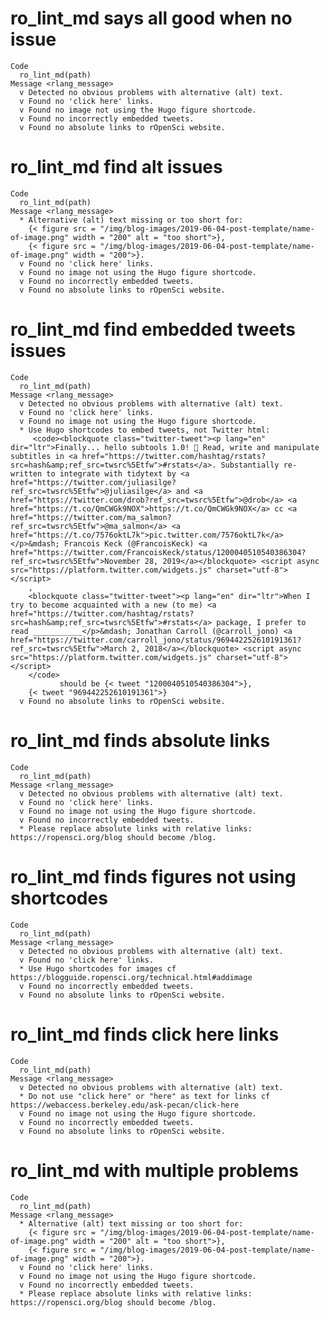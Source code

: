 # ro_lint_md says all good when no issue

    Code
      ro_lint_md(path)
    Message <rlang_message>
      v Detected no obvious problems with alternative (alt) text.
      v Found no 'click here' links.
      v Found no image not using the Hugo figure shortcode.
      v Found no incorrectly embedded tweets.
      v Found no absolute links to rOpenSci website.

# ro_lint_md find alt issues

    Code
      ro_lint_md(path)
    Message <rlang_message>
      * Alternative (alt) text missing or too short for:
        {< figure src = "/img/blog-images/2019-06-04-post-template/name-of-image.png" width = "200" alt = "too short">},
        {< figure src = "/img/blog-images/2019-06-04-post-template/name-of-image.png" width = "200">}.
      v Found no 'click here' links.
      v Found no image not using the Hugo figure shortcode.
      v Found no incorrectly embedded tweets.
      v Found no absolute links to rOpenSci website.

# ro_lint_md find embedded tweets issues

    Code
      ro_lint_md(path)
    Message <rlang_message>
      v Detected no obvious problems with alternative (alt) text.
      v Found no 'click here' links.
      v Found no image not using the Hugo figure shortcode.
      * Use Hugo shortcodes to embed tweets, not Twitter html:
         <code><blockquote class="twitter-tweet"><p lang="en" dir="ltr">Finally... hello subtools 1.0! 🥳 Read, write and manipulate subtitles in <a href="https://twitter.com/hashtag/rstats?src=hash&amp;ref_src=twsrc%5Etfw">#rstats</a>. Substantially re-written to integrate with tidytext by <a href="https://twitter.com/juliasilge?ref_src=twsrc%5Etfw">@juliasilge</a> and <a href="https://twitter.com/drob?ref_src=twsrc%5Etfw">@drob</a> <a href="https://t.co/QmCWGk9NOX">https://t.co/QmCWGk9NOX</a> cc <a href="https://twitter.com/ma_salmon?ref_src=twsrc%5Etfw">@ma_salmon</a> <a href="https://t.co/7576oktL7k">pic.twitter.com/7576oktL7k</a></p>&mdash; Francois Keck (@FrancoisKeck) <a href="https://twitter.com/FrancoisKeck/status/1200040510540386304?ref_src=twsrc%5Etfw">November 28, 2019</a></blockquote> <script async src="https://platform.twitter.com/widgets.js" charset="utf-8"></script> 
        ,
        <blockquote class="twitter-tweet"><p lang="en" dir="ltr">When I try to become acquainted with a new (to me) <a href="https://twitter.com/hashtag/rstats?src=hash&amp;ref_src=twsrc%5Etfw">#rstats</a> package, I prefer to read ___________</p>&mdash; Jonathan Carroll (@carroll_jono) <a href="https://twitter.com/carroll_jono/status/969442252610191361?ref_src=twsrc%5Etfw">March 2, 2018</a></blockquote> <script async src="https://platform.twitter.com/widgets.js" charset="utf-8"></script> 
        </code>
               should be {< tweet "1200040510540386304">},
        {< tweet "969442252610191361">}
      v Found no absolute links to rOpenSci website.

# ro_lint_md finds absolute links

    Code
      ro_lint_md(path)
    Message <rlang_message>
      v Detected no obvious problems with alternative (alt) text.
      v Found no 'click here' links.
      v Found no image not using the Hugo figure shortcode.
      v Found no incorrectly embedded tweets.
      * Please replace absolute links with relative links: https://ropensci.org/blog should become /blog.

# ro_lint_md finds figures not using shortcodes

    Code
      ro_lint_md(path)
    Message <rlang_message>
      v Detected no obvious problems with alternative (alt) text.
      v Found no 'click here' links.
      * Use Hugo shortcodes for images cf https://blogguide.ropensci.org/technical.html#addimage
      v Found no incorrectly embedded tweets.
      v Found no absolute links to rOpenSci website.

# ro_lint_md finds click here links

    Code
      ro_lint_md(path)
    Message <rlang_message>
      v Detected no obvious problems with alternative (alt) text.
      * Do not use "click here" or "here" as text for links cf https://webaccess.berkeley.edu/ask-pecan/click-here
      v Found no image not using the Hugo figure shortcode.
      v Found no incorrectly embedded tweets.
      v Found no absolute links to rOpenSci website.

# ro_lint_md with multiple problems

    Code
      ro_lint_md(path)
    Message <rlang_message>
      * Alternative (alt) text missing or too short for:
        {< figure src = "/img/blog-images/2019-06-04-post-template/name-of-image.png" width = "200" alt = "too short">},
        {< figure src = "/img/blog-images/2019-06-04-post-template/name-of-image.png" width = "200">}.
      v Found no 'click here' links.
      v Found no image not using the Hugo figure shortcode.
      v Found no incorrectly embedded tweets.
      * Please replace absolute links with relative links: https://ropensci.org/blog should become /blog.

